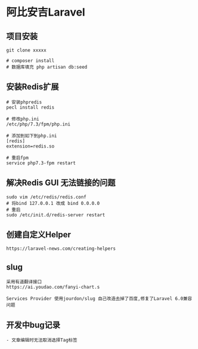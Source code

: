 # 阿比安吉Laravel

## 项目安装

```$xslt
git clone xxxxx

# composer install
# 数据库填充 php artisan db:seed
```



## 安装Redis扩展

```
# 安装phpredis
pecl install redis

# 修改php.ini
/etc/php/7.3/fpm/php.ini

# 添加到如下到php.ini
[redis]
extension=redis.so

# 重启fpm
service php7.3-fpm restart
```

## 解决Redis GUI 无法链接的问题

```$xslt
sudo vim /etc/redis/redis.conf
# 将bind 127.0.0.1 改成 bind 0.0.0.0
# 重启
sudo /etc/init.d/redis-server restart
```

## 创建自定义Helper

```
https://laravel-news.com/creating-helpers
```

## slug

```
采用有道翻译接口
https://ai.youdao.com/fanyi-chart.s

Services Provider 使用jourdon/slug 自己改造去掉了百度,修复了Laravel 6.0兼容问题
```

## 开发中bug记录

```
- 文章编辑时无法取消选择Tag标签
```


